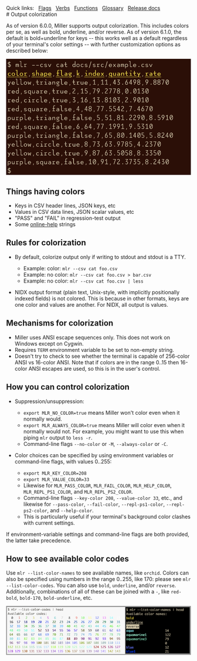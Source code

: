 <!---  PLEASE DO NOT EDIT DIRECTLY. EDIT THE .md.in FILE PLEASE. --->
<div>
<span class="quicklinks">
Quick links:
&nbsp;
<a class="quicklink" href="../reference-main-flag-list/index.html">Flags</a>
&nbsp;
<a class="quicklink" href="../reference-verbs/index.html">Verbs</a>
&nbsp;
<a class="quicklink" href="../reference-dsl-builtin-functions/index.html">Functions</a>
&nbsp;
<a class="quicklink" href="../glossary/index.html">Glossary</a>
&nbsp;
<a class="quicklink" href="../release-docs/index.html">Release docs</a>
</span>
</div>
# Output colorization

As of version 6.0.0, Miller supports output colorization. This includes colors
per se, as well as bold, underline, and/or reverse. As of version 6.1.0, the
default is bold+underline for keys -- this works well as a default regardless
of your terminal's color settings -- with further customization options as
described below:

![pix/colorization.png](pix/colorization.png)

## Things having colors

* Keys in CSV header lines, JSON keys, etc
* Values in CSV data lines, JSON scalar values, etc
* "PASS" and "FAIL" in regression-test output
* Some [online-help](online-help.md) strings

## Rules for colorization

* By default, colorize output only if writing to stdout and stdout is a TTY.

    * Example: color: `mlr --csv cat foo.csv`
    * Example: no color: `mlr --csv cat foo.csv > bar.csv`
    * Example: no color: `mlr --csv cat foo.csv | less`

* NIDX output format (plain text, Unix-style, with implicitly positionally indexed fields) is not colored. This is because in other formats, keys are one color and values are another. For NIDX, all output is values.

## Mechanisms for colorization

* Miller uses ANSI escape sequences only. This does not work on Windows except on Cygwin.
* Requires `TERM` environment variable to be set to non-empty string.
* Doesn't try to check to see whether the terminal is capable of 256-color ANSI vs 16-color ANSI. Note that if colors are in the range 0..15 then 16-color ANSI escapes are used, so this is in the user's control.

## How you can control colorization

* Suppression/unsuppression:

    * `export MLR_NO_COLOR=true` means Miller won't color even when it normally would.
    * `export MLR_ALWAYS_COLOR=true` means Miller will color even when it normally would not. For example, you might want to use this when piping `mlr` output to `less -r`.
    * Command-line flags `--no-color` or `-M`, `--always-color` or `-C`.

* Color choices can be specified by using environment variables or command-line flags, with values 0..255:

    * `export MLR_KEY_COLOR=208`
    * `export MLR_VALUE_COLOR=33`
    * Likewise for `MLR_PASS_COLOR`, `MLR_FAIL_COLOR`, `MLR_HELP_COLOR`, `MLR_REPL_PS1_COLOR`, and `MLR_REPL_PS2_COLOR`.
    * Command-line flags `--key-color 208`, `--value-color 33`, etc., and likewise for `--pass-color`, `--fail-color`, `--repl-ps1-color`, `--repl-ps2-color`, and `--help-color`.
    * This is particularly useful if your terminal's background color clashes with current settings.

If environment-variable settings and command-line flags are both provided, the latter take precedence.

## How to see available color codes

Use `mlr --list-color-names` to see available names, like `orchid`. Colors can also be specified
using numbers in the range 0..255, like 170: please see `mlr --list-color-codes`.  You can also use
`bold`, `underline`, and/or `reverse`.  Additionally, combinations of all of these can be joined
with a `-`, like `red-bold`, `bold-170`, `bold-underline`, etc.

![pix/colorization2.png](pix/colorization2.png)
